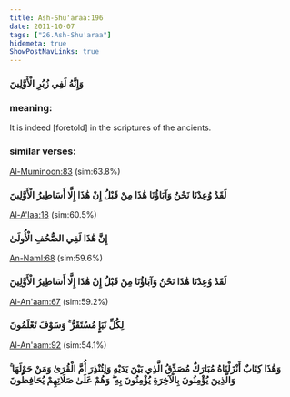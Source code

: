```yaml
---
title: Ash-Shu'araa:196
date: 2011-10-07
tags: ["26.Ash-Shu'araa"]
hidemeta: true 
ShowPostNavLinks: true 
---
```

### وَإِنَّهُ لَفِي زُبُرِ الْأَوَّلِينَ
### meaning: 
It is indeed [foretold] in the scriptures of the ancients.
### similar verses: 

[Al-Muminoon:83](/23/83) (sim:63.8%)

### لَقَدْ وُعِدْنَا نَحْنُ وَآبَاؤُنَا هَٰذَا مِنْ قَبْلُ إِنْ هَٰذَا إِلَّا أَسَاطِيرُ الْأَوَّلِينَ

[Al-A'laa:18](/87/18) (sim:60.5%)

### إِنَّ هَٰذَا لَفِي الصُّحُفِ الْأُولَىٰ

[An-Naml:68](/27/68) (sim:59.6%)

### لَقَدْ وُعِدْنَا هَٰذَا نَحْنُ وَآبَاؤُنَا مِنْ قَبْلُ إِنْ هَٰذَا إِلَّا أَسَاطِيرُ الْأَوَّلِينَ

[Al-An'aam:67](/6/67) (sim:59.2%)

### لِكُلِّ نَبَإٍ مُسْتَقَرٌّ ۚ وَسَوْفَ تَعْلَمُونَ

[Al-An'aam:92](/6/92) (sim:54.1%)

### وَهَٰذَا كِتَابٌ أَنْزَلْنَاهُ مُبَارَكٌ مُصَدِّقُ الَّذِي بَيْنَ يَدَيْهِ وَلِتُنْذِرَ أُمَّ الْقُرَىٰ وَمَنْ حَوْلَهَا ۚ وَالَّذِينَ يُؤْمِنُونَ بِالْآخِرَةِ يُؤْمِنُونَ بِهِ ۖ وَهُمْ عَلَىٰ صَلَاتِهِمْ يُحَافِظُونَ
